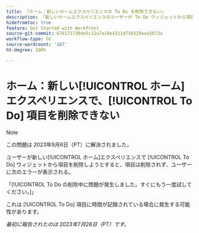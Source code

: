 ```yaml
---
title: 「ホーム：新しいホームエクスペリエンスの To Do を削除できない」
description: 「新しいホームエクスペリエンスのユーザーが To Do ウィジェットから項目を削除しようとすると、その項目は削除されず、ユーザーにエラーが表示されます。」
hidefromtoc: true
feature: Get Started with Workfront
source-git-commit: 676171730de5c12a7a19e4311d756529aaa3b73a
workflow-type: ht
source-wordcount: '107'
ht-degree: 100%

---
```



# ホーム：新しい[!UICONTROL ホーム] エクスペリエンスで、[!UICONTROL To Do] 項目を削除できない

>[!NOTE]
>
>この問題は 2023年9月6日（PT）に解決されました。

ユーザーが新しい[!UICONTROL ホーム]エクスペリエンスで [!UICONTROL To Do] ウィジェットから項目を削除しようとすると、項目は削除されず、ユーザーに次のエラーが表示される。

「[!UICONTROL To Do の削除中に問題が発生しました。すぐにもう一度試してください。]」

これは [!UICONTROL To Do] 項目に時間が記録されている場合に発生する可能性があります。

_最初に報告されたのは 2023年7月28日（PT）です。_

